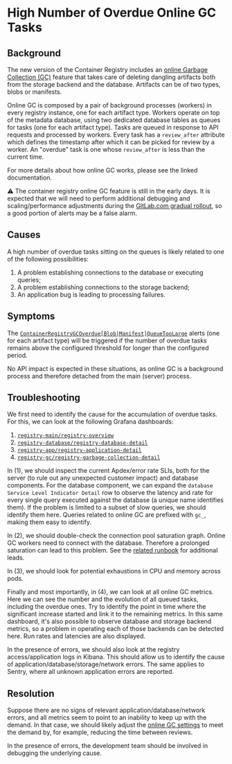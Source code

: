 # High Number of Overdue Online GC Tasks

## Background

The new version of the Container Registry includes an [online Garbage Collection (GC)](https://gitlab.com/gitlab-org/container-registry/-/blob/master/docs-gitlab/db/online-garbage-collection.md) feature that takes care of deleting dangling artifacts both from the storage backend and the database. Artifacts can be of two types, blobs or manifests.

Online GC is composed by a pair of background processes (workers) in every registry instance, one for each artifact type. Workers operate on top of the metadata database, using two dedicated database tables as queues for tasks (one for each artifact type). Tasks are queued in response to API requests and processed by workers. Every task has a `review_after` attribute which defines the timestamp after which it can be picked for review by a worker. An "overdue" task is one whose `review_after` is less than the current time.

For more details about how online GC works, please see the linked documentation.

⚠️ The container registry online GC feature is still in the early days. It is expected that we will need to perform additional debugging and scaling/performance adjustments during the [GitLab.com gradual rollout](https://gitlab.com/groups/gitlab-org/-/epics/6442), so a good portion of alerts may be a false alarm.

## Causes

A high number of overdue tasks sitting on the queues is likely related to one of the following possibilities:

1. A problem establishing connections to the database or executing queries;
1. A problem establishing connections to the storage backend;
1. An application bug is leading to processing failures.

## Symptoms

The [`ContainerRegistryGCOverdue[Blob|Manifest]QueueTooLarge`](https://gitlab.com/gitlab-com/runbooks/-/blob/master/rules/registry-db.yml) alerts (one for each artifact type) will be triggered if the number of overdue tasks remains above the configured threshold for longer than the configured period.

No API impact is expected in these situations, as online GC is a background process and therefore detached from the main (server) process.

## Troubleshooting

We first need to identify the cause for the accumulation of overdue tasks. For this, we can look at the following Grafana dashboards:

1. [`registry-main/registry-overview`](https://dashboards.gitlab.net/d/registry-main/registry-overview)
1. [`registry-database/registry-database-detail`](https://dashboards.gitlab.net/d/registry-database/registry-database-detail)
1. [`registry-app/registry-application-detail`](https://dashboards.gitlab.net/d/registry-app/registry-application-detail)
1. [`registry-gc/registry-garbage-collection-detail`](https://dashboards.gitlab.net/d/registry-gc/registry-garbage-collection-detail)

In (1), we should inspect the current Apdex/error rate SLIs, both for the server (to rule out any unexpected customer impact) and database components. For the database component, we can expand the `database Service Level Indicator Detail` row to observe the latency and rate for every single query executed against the database (a unique name identifies them). If the problem is limited to a subset of slow queries, we should identify them here. Queries related to online GC are prefixed with `gc_`, making them easy to identify.

In (2), we should double-check the connection pool saturation graph. Online GC workers need to connect with the database. Therefore a prolonged saturation can lead to this problem. See the [related runbook](./app-db-conn-pool-saturation.md) for additional leads.

In (3), we should look for potential exhaustions in CPU and memory across pods.

Finally and most importantly, in (4), we can look at all online GC metrics. Here we can see the number and the evolution of all queued tasks, including the overdue ones. Try to identify the point in time where the significant increase started and link it to the remaining metrics. In this same dashboard, it's also possible to observe database and storage backend metrics, so a problem in operating each of those backends can be detected here. Run rates and latencies are also displayed. 

In the presence of errors, we should also look at the registry access/application logs in Kibana. This should allow us to identify the cause of application/database/storage/network errors. The same applies to Sentry, where all unknown application errors are reported.

## Resolution

Suppose there are no signs of relevant application/database/network errors, and all metrics seem to point to an inability to keep up with the demand. In that case, we should likely adjust the [online GC settings](https://gitlab.com/gitlab-org/container-registry/-/blob/master/docs/configuration.md#gc) to meet the demand by, for example, reducing the time between reviews.

In the presence of errors, the development team should be involved in debugging the underlying cause.
